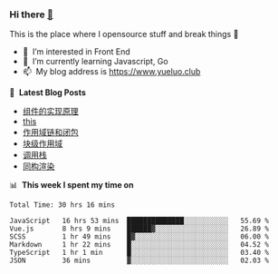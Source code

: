 ### Hi there <a href="https://www.yueluo.club/"> 👋 </a>
This is the place where I opensource stuff and break things :rofl:

- 👀 &nbsp;I’m interested in Front End
- 🌱 &nbsp;I’m currently learning Javascript, Go
- 📫 &nbsp;My blog address is https://www.yueluo.club

📕 &nbsp;**Latest Blog Posts**

<!-- BLOG-POST-LIST:START -->
- [组件的实现原理](https://www.yueluo.club/detail?articleId=62d96506397c3e0980cd6397)
- [this](https://www.yueluo.club/detail?articleId=62d7faa4397c3e0980cd534a)
- [作用域链和闭包](https://www.yueluo.club/detail?articleId=62d6b0b9397c3e0980cd47e7)
- [块级作用域](https://www.yueluo.club/detail?articleId=62d562b4397c3e0980cd3e9c)
- [调用栈](https://www.yueluo.club/detail?articleId=62d42236397c3e0980cd378b)
- [同构渲染](https://www.yueluo.club/detail?articleId=62d37c13397c3e0980cd321f)
<!-- BLOG-POST-LIST:END -->

📊 &nbsp;**This week I spent my time on**

<!--START_SECTION:waka-->

```text
Total Time: 30 hrs 16 mins

JavaScript   16 hrs 53 mins  ██████████████░░░░░░░░░░░   55.69 %
Vue.js       8 hrs 9 mins    ██████▓░░░░░░░░░░░░░░░░░░   26.89 %
SCSS         1 hr 49 mins    █▓░░░░░░░░░░░░░░░░░░░░░░░   06.00 %
Markdown     1 hr 22 mins    █░░░░░░░░░░░░░░░░░░░░░░░░   04.52 %
TypeScript   1 hr 1 min      █░░░░░░░░░░░░░░░░░░░░░░░░   03.40 %
JSON         36 mins         ▓░░░░░░░░░░░░░░░░░░░░░░░░   02.03 %
```

<!--END_SECTION:waka-->
